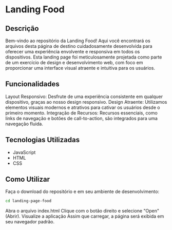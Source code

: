 # Landing Food

## Descrição

Bem-vindo ao repositório da Landing Food! Aqui você encontrará os arquivos desta página de destino cuidadosamente desenvolvida para oferecer uma experiência envolvente e responsiva em todos os dispositivos. Esta landing page foi meticulosamente projetada como parte de um exercício de design e desenvolvimento web, com foco em proporcionar uma interface visual atraente e intuitiva para os usuários.

## Funcionalidades

Layout Responsivo: Desfrute de uma experiência consistente em qualquer dispositivo, graças ao nosso design responsivo.
Design Atraente: Utilizamos elementos visuais modernos e atrativos para cativar os usuários desde o primeiro momento.
Integração de Recursos: Recursos essenciais, como links de navegação e botões de call-to-action, são integrados para uma navegação fluida.

## Tecnologias Utilizadas

- JavaScript
- HTML
- CSS

## Como Utilizar

Faça o download do repositório e em seu ambiente de desenvolvimento:

```bash
cd landing-page-food
```

Abra o arquivo index.html
Clique com o botão direito e selecione "Open" (Abrir).
Visualize a aplicação
Assim que carregar, a página será exibida em seu navegador padrão.
